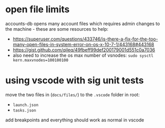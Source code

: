 # open file limits 

accounts-db opens many account files which requires admin changes to the machine - these are some resources to help: 
- https://superuser.com/questions/433746/is-there-a-fix-for-the-too-many-open-files-in-system-error-on-os-x-10-7-1/443168#443168
- https://gist.github.com/qileq/49fbeff99def200179001d551c0a7036
- also need to increase the os max number of vsnodes: `sudo sysctl kern.maxvnodes=100100100`

# using vscode with sig unit tests 

move the two files in (`docs/files/`) to the `.vscode` folder in root: 
- `launch.json`
- `tasks.json`

add breakpoints and everything should work as normal in vscode